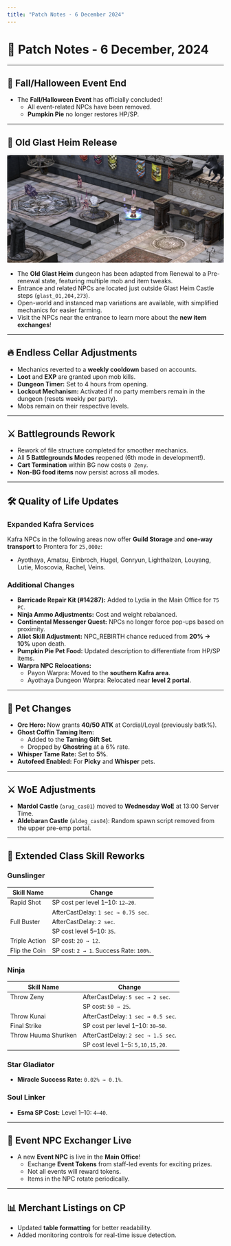 ```yaml
---
title: "Patch Notes - 6 December 2024"
---
```


# 🎉 **Patch Notes - 6 December, 2024**

---

## 🎃 **Fall/Halloween Event End**

- The **Fall/Halloween Event** has officially concluded!
  - All event-related NPCs have been removed.
  - **Pumpkin Pie** no longer restores HP/SP.

---

## 🏰 **Old Glast Heim Release**

![Old Glast Heim Placeholder](img/uaro-ogh-2.png)

- The **Old Glast Heim** dungeon has been adapted from Renewal to a Pre-renewal state, featuring multiple mob and item tweaks.
- Entrance and related NPCs are located just outside Glast Heim Castle steps (`glast_01,204,273`).
- Open-world and instanced map variations are available, with simplified mechanics for easier farming.
- Visit the NPCs near the entrance to learn more about the **new item exchanges**!

---

## 🔥 **Endless Cellar Adjustments**

- Mechanics reverted to a **weekly cooldown** based on accounts.
- **Loot** and **EXP** are granted upon mob kills.
- **Dungeon Timer:** Set to 4 hours from opening.
- **Lockout Mechanism:** Activated if no party members remain in the dungeon (resets weekly per party).
- Mobs remain on their respective levels.

---

## ⚔️ **Battlegrounds Rework**

- Rework of file structure completed for smoother mechanics.
- All **5 Battlegrounds Modes** reopened (6th mode in development!).
- **Cart Termination** within BG now costs `0 Zeny`.
- **Non-BG food items** now persist across all modes.

---

## 🛠️ **Quality of Life Updates**

### **Expanded Kafra Services**
Kafra NPCs in the following areas now offer **Guild Storage** and **one-way transport** to Prontera for `25,000z`:
- Ayothaya, Amatsu, Einbroch, Hugel, Gonryun, Lighthalzen, Louyang, Lutie, Moscovia, Rachel, Veins.

### **Additional Changes**
- **Barricade Repair Kit (#14287):** Added to Lydia in the Main Office for `75 PC`.
- **Ninja Ammo Adjustments:** Cost and weight rebalanced.
- **Continental Messenger Quest:** NPCs no longer force pop-ups based on proximity.
- **Aliot Skill Adjustment:** NPC_REBIRTH chance reduced from **20% → 10%** upon death.
- **Pumpkin Pie Pet Food:** Updated description to differentiate from HP/SP items.
- **Warpra NPC Relocations:**
  - Payon Warpra: Moved to the **southern Kafra area**.
  - Ayothaya Dungeon Warpra: Relocated near **level 2 portal**.

---

## 🐾 **Pet Changes**

- **Orc Hero:** Now grants **40/50 ATK** at Cordial/Loyal (previously batk%).
- **Ghost Coffin Taming Item:** 
  - Added to the **Taming Gift Set**.
  - Dropped by **Ghostring** at a 6% rate.
- **Whisper Tame Rate:** Set to **5%**.
- **Autofeed Enabled:** For **Picky** and **Whisper** pets.

---

## ⚔️ **WoE Adjustments**

- **Mardol Castle** (`arug_cas01`) moved to **Wednesday WoE** at 13:00 Server Time.
- **Aldebaran Castle** (`aldeg_cas04`): Random spawn script removed from the upper pre-emp portal.

---

## 🎯 **Extended Class Skill Reworks**

### **Gunslinger**
| Skill Name         | Change                                |
|--------------------|---------------------------------------|
| Rapid Shot         | SP cost per level 1–10: `12–20`.     |
|                    | AfterCastDelay: `1 sec → 0.75 sec`.  |
| Full Buster        | AfterCastDelay: `2 sec`.             |
|                    | SP cost level 5–10: `35`.            |
| Triple Action      | SP cost: `20 → 12`.                  |
| Flip the Coin      | SP cost: `2 → 1`. Success Rate: `100%`.

### **Ninja**
| Skill Name              | Change                                |
|-------------------------|---------------------------------------|
| Throw Zeny              | AfterCastDelay: `5 sec → 2 sec`.     |
|                         | SP cost: `50 → 25`.                  |
| Throw Kunai             | AfterCastDelay: `1 sec → 0.5 sec`.   |
| Final Strike            | SP cost per level 1–10: `30–50`.     |
| Throw Huuma Shuriken    | AfterCastDelay: `2 sec → 1.5 sec`.   |
|                         | SP cost level 1–5: `5,10,15,20`.     |

### **Star Gladiator**
- **Miracle Success Rate:** `0.02% → 0.1%`.

### **Soul Linker**
- **Esma SP Cost:** Level 1–10: `4–40`.

---

## 🎉 **Event NPC Exchanger Live**

- A new **Event NPC** is live in the **Main Office**!
  - Exchange **Event Tokens** from staff-led events for exciting prizes.
  - Not all events will reward tokens.
  - Items in the NPC rotate periodically.

---

## 📊 **Merchant Listings on CP**

- Updated **table formatting** for better readability.
- Added monitoring controls for real-time issue detection.

